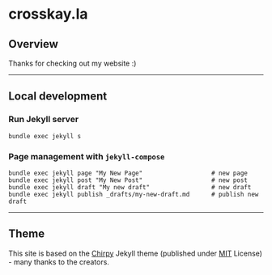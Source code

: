 # crosskay.la


## Overview

Thanks for checking out my website :)

---
## Local development

### Run Jekyll server

```console
bundle exec jekyll s 
```

### Page management with `jekyll-compose`

```console
bundle exec jekyll page "My New Page"                   # new page
bundle exec jekyll post "My New Post"                   # new post
bundle exec jekyll draft "My new draft"                 # new draft
bundle exec jekyll publish _drafts/my-new-draft.md      # publish new draft
```

---
## Theme

This site is based on the [Chirpy][chirpy] Jekyll theme (published under [MIT][mit] License) - many thanks to the creators.

[chirpy]: https://github.com/cotes2020/jekyll-theme-chirpy/
[jekyll-compose]: https://github.com/jekyll/jekyll-compose
[mit]: https://github.com/cotes2020/chirpy-starter/blob/master/LICENSE
